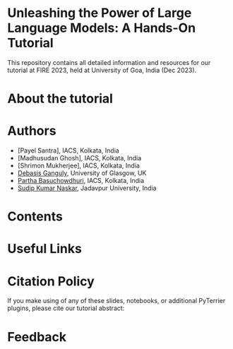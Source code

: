 # Unleashing the Power of Large Language Models: A Hands-On Tutorial
This repository contains all detailed information and resources for our tutorial at FIRE 2023, held at University of Goa, India (Dec 2023).

# About the tutorial



# Authors

* [Payel Santra], IACS, Kolkata, India
* [Madhusudan Ghosh], IACS, Kolkata, India
* [Shrimon Mukherjee], IACS, Kolkata, India
* [Debasis Ganguly](https://gdebasis.github.io/), University of Glasgow, UK
* [Partha Basuchowdhuri](http://iacs.res.in/athusers/index.php?navid=0&userid=IACS0043), IACS, Kolkata, India
* [Sudip Kumar Naskar](https://sites.google.com/site/sudipnaskar/), Jadavpur University, India

# Contents

# Useful Links


# Citation Policy
If you make using of any of these slides, notebooks, or additional PyTerrier plugins, please cite our tutorial abstract: 

# Feedback
